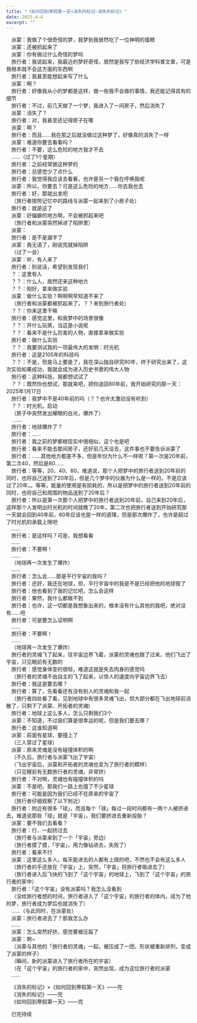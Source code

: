 ```yaml
---
title: "《如何回到寒假第一天×消失的标记—消失的标记》"
date: 2025-4-4
excerpt: ""
---
```

<div>

&ensp;&ensp;派蒙：我做了个很奇怪的梦，我梦到我居然吃了一位神明的蛋糕  
&ensp;&ensp;派蒙：还被抓起来了  
&ensp;&ensp;派蒙：你有做过什么奇怪的梦吗  
&ensp;&ensp;旅行者：我说起来，我最近的梦好奇怪，居然是我写了些经济学科普文章，可是我根本就不会这方面的东西啊  
&ensp;&ensp;旅行者：我甚至能想起来写了什么  
&ensp;&ensp;派蒙：啊？  
&ensp;&ensp;旅行者：好像我从小的梦都是这样，做一些我不会做的事情，我还能记得具有的细节  
&ensp;&ensp;旅行者：不过，前几天做了一个梦，我进入了一间房子，然后消失了  
&ensp;&ensp;派蒙：消失了？  
&ensp;&ensp;旅行者：对，我甚至还记得房子在哪  
&ensp;&ensp;派蒙：啊？  
&ensp;&ensp;旅行者：而且……我在那之后就没做过这种梦了，好像真的消失了一样  
&ensp;&ensp;派蒙：难道你要去看看吗？  
&ensp;&ensp;旅行者：不要，这么危险的地方我才不去  
&ensp;&ensp;……（过了1个星期）  
&ensp;&ensp;旅行者：之前经常做这种梦的  
&ensp;&ensp;旅行者：总感觉少了点什么  
&ensp;&ensp;旅行者：我觉得我应该去看看，也许是另一个我在呼唤我呢  
&ensp;&ensp;派蒙：所以，你要去？可是这么危险的地方……你去我也去  
&ensp;&ensp;旅行者：好，那就出发吧  
&ensp;&ensp;（旅行者按照记忆中的路线与派蒙一起来到了小房子处）  
&ensp;&ensp;旅行者：就是这了  
&ensp;&ensp;派蒙：好偏僻的地方啊，不会被抓起来吧  
&ensp;&ensp;（旅行者和派蒙突然掉进了陷阱里）  
&ensp;&ensp;派蒙：  
&ensp;&ensp;旅行者：是不是漏字了  
&ensp;&ensp;派蒙：我无语了，刚说完就掉陷阱  
&ensp;&ensp;（过了一会）  
&ensp;&ensp;派蒙：听，有人来了  
&ensp;&ensp;旅行者：别说话，希望别发现我们  
&ensp;&ensp;？：这里有人  
&ensp;&ensp;？？：什么人，居然还来这种地方  
&ensp;&ensp;？？：刚好，拿来做实验  
&ensp;&ensp;派蒙：做什么实验？啊啊啊早知道不来了  
&ensp;&ensp;（旅行者和派蒙都被抓起来了，？？来到旅行者处）  
&ensp;&ensp;？？：你来这里干嘛  
&ensp;&ensp;旅行者：感觉这里，和我梦中的场景很像  
&ensp;&ensp;？？：开什么玩笑，当这是小说呢  
&ensp;&ensp;？？：看来不是什么厉害的人物，直接拿来做实验  
&ensp;&ensp;旅行者：做什么实验  
&ensp;&ensp;？？：我要测试我的一项最伟大的发明：时光机  
&ensp;&ensp;旅行者：这是2105年的科技吗  
&ensp;&ensp;？？：不是，但是马上要是了，我在深山独自研究80年，终于研究出来了，这次实验如果成功，我就会成为进入历史书里的伟大人物  
&ensp;&ensp;旅行者：这种科技，我都想试试了  
&ensp;&ensp;？？：既然你也想试，那就来吧，把你送回80年前，我开始研究的那一天：2025年1月17日  
&ensp;&ensp;旅行者：我梦中不是40年前的吗（？？也许太激动没有听到）  
&ensp;&ensp;？？：时光机，启动  
&ensp;&ensp;（房子中突然发出耀眼的白光，爆炸了）  
&ensp;&ensp;      ……  
&ensp;&ensp;旅行者：地球爆炸了？  
&ensp;&ensp;旅行者：……  
&ensp;&ensp;旅行者：我之前的梦都根现实中很相似，这个也是吧  
&ensp;&ensp;旅行者：看来不能去那间房子，还好前几天没去，这件事也不要告诉派蒙了  
&ensp;&ensp;旅行者：……其他地方都差不多，但是年份为什么不一样呢？第一次是20年前，第二次40，然后是80……  
&ensp;&ensp;旅行者：等等，20、40、80，难道说，那个人把梦中的旅行者送到20年前的同时，也将自己送到了20年后，但是几个梦中的仪器为什么是一样的，不是应该过了20年。。等等，能量的使用是有损耗的，所以是把梦中的旅行者送到20年前的同时，也将自己和周围的物品送到了20年后？  
&ensp;&ensp;旅行者：所以是第一次那个人把梦中的旅行者送到20年前，自己来到20年后，这样那个人发明出时光机的时间就晚了20年，第二次也把旅行者送到开始研究那一天就会回到40年前，80年应该也是一样的道理，但是那次爆炸了，也许是超过了时光机的承载上限吧  
&ensp;&ensp;……  
&ensp;&ensp;旅行者：是这样吗？可是，我想看看  
&ensp;&ensp;……  
&ensp;&ensp;旅行者：不要啊！  
&ensp;&ensp;……  
&ensp;&ensp;（地球再一次发生了爆炸）  
&ensp;&ensp;……  
&ensp;&ensp;旅行者：怎么会……那是平行宇宙的我吗？  
&ensp;&ensp;旅行者：还好，我还在地球，但，平行宇宙中的我是不是已经把他的地球毁了  
&ensp;&ensp;旅行者：他也看到了我的记忆吧，怎么会这样  
&ensp;&ensp;旅行者：果然，我什么都做不到  
&ensp;&ensp;旅行者：也许，这一切都是我想象出来的，根本没有什么其他的我吧，绝对没有……吧  
&ensp;&ensp;旅行者：可是要怎么证明啊  
&ensp;&ensp;……  
&ensp;&ensp;旅行者：不要啊！  
&ensp;&ensp;……  
&ensp;&ensp;（地球再一次发生了爆炸）  
&ensp;&ensp;旅行者的灵魂飞了起来，往宇宙边界飞着，派蒙的灵魂也跟了过来，他们飞出了宇宙，只见眼前有无数的  
&ensp;&ensp;旅行者：感觉身体变的很轻，难道这就是失去肉身的感觉吗  
&ensp;&ensp;（旅行者的灵魂不由自主的飞了起来，以惊人的速度向宇宙边界飞去）  
&ensp;&ensp;旅行者：我这是要去哪？  
&ensp;&ensp;旅行者：算了，先看看还有没有别人的灵魂和我一起  
&ensp;&ensp;（旅行者四处看了看，见到地球中有很多灵魂飞出，但大部分都在飞出地球前消散了，只剩下了派蒙、开拓者的灵魂)  
&ensp;&ensp;旅行者：地球上这么多人，怎么只剩我们3个  
&ensp;&ensp;派蒙：不知道，不过我们算是很幸运的呢，但是我们要去哪？  
&ensp;&ensp;旅行者：这谁知道啊  
&ensp;&ensp;派蒙：前面有星球，要撞上了  
&ensp;&ensp;（三人穿过了星球）  
&ensp;&ensp;派蒙：原来灵魂是没有碰撞体积的啊  
&ensp;&ensp;（不久后，旅行者与派蒙飞出了宇宙）  
&ensp;&ensp;（飞出宇宙后，派蒙和开拓者的灵魂也变为了旅行者的模样）  
&ensp;&ensp;（只见眼前有无数旅行者的灵魂，非常挤）  
&ensp;&ensp;旅行者：不对啊，灵魂也有碰撞体积的吗  
&ensp;&ensp;派蒙：不是吧，那我们一路上也撞了不少星球  
&ensp;&ensp;旅行者：可能是因为我们已经不在原来的宇宙了  
&ensp;&ensp;（旅行者仔细观察了以下附近）  
&ensp;&ensp;旅行者：附近有很多「球」，而且每个「球」每过一段时间都有一两个人被挤进去，难道说那些「球」就是「宇宙」，我们要挤进去重新投胎？  
&ensp;&ensp;派蒙：要不我们去看看？  
&ensp;&ensp;旅行者：行，一起挤过去  
&ensp;&ensp;（旅行者与派蒙来到了一个「宇宙」旁边）  
&ensp;&ensp;（旅行者摸了摸，「宇宙」，用力像钻进去，失败了）  
&ensp;&ensp;旅行者：看来不行  
&ensp;&ensp;派蒙：这里这么多人，每天能进去的人都有上限的吧，不然也不会有这么多人  
&ensp;&ensp;（旅行者的手还放在「宇宙」上，突然，「宇宙」将旅行者吸进去了）  
&ensp;&ensp;（旅行者进入后飞快的飞到了「这个宇宙」的地球上，飞到了「这个宇宙」的旅行者的家中）  
&ensp;&ensp;旅行者：「这个宇宙」没有派蒙吗？我怎么没看到  
&ensp;&ensp;（没给旅行者想的时间，旅行者进入了「这个宇宙」的旅行者的体内，成为了他的梦，旅行者成为梦后也就消失了）  
&ensp;&ensp;……（与此同时，在派蒙处）  
&ensp;&ensp;派蒙：旅行者进去了？那我怎么办  
&ensp;&ensp;……  
&ensp;&ensp;派蒙：怎么突然好挤，感觉要被压扁了  
&ensp;&ensp;派蒙：啊~  
&ensp;&ensp;（派蒙与其他的「旅行者的灵魂」一起，被压成了一团，形状被重新排列，变成了派蒙的样子）  
&ensp;&ensp;（瞬间，新的派蒙进入了旅行者所在的宇宙）  
&ensp;&ensp;（在「这个宇宙」的旅行者的家中，突然出现，成为这位旅行者的派蒙  
&ensp;&ensp;……  

&ensp;&ensp;《消失的标记》×《如何回到寒假第一天》——完  
&ensp;&ensp;《消失的标记》——完  
&ensp;&ensp;《如何回到寒假第一天》——完  

&ensp;&ensp;已完待续  
